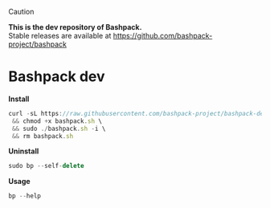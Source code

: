 > [!CAUTION]
> **This is the dev repository of Bashpack.**\
> Stable releases are available at https://github.com/bashpack-project/bashpack

# Bashpack dev

**Install**
```javascript
curl -sL https://raw.githubusercontent.com/bashpack-project/bashpack-dev/main/bashpack.sh -o bashpack.sh \
 && chmod +x bashpack.sh \
 && sudo ./bashpack.sh -i \
 && rm bashpack.sh
```

**Uninstall**
```javascript
sudo bp --self-delete
```

**Usage**
```javascript
bp --help
```

<br>
